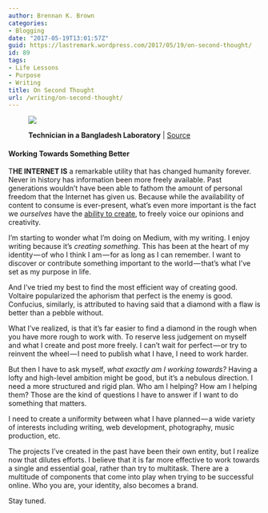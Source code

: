 ```yaml
---
author: Brennan K. Brown
categories:
- Blogging
date: "2017-05-19T13:01:57Z"
guid: https://lastremark.wordpress.com/2017/05/19/on-second-thought/
id: 89
tags:
- Life Lessons
- Purpose
- Writing
title: On Second Thought
url: /writing/on-second-thought/
---
```


<figure class="wp-caption">

<img data-width="3118" data-height="1921" src="https://cdn-images-1.medium.com/max/2560/1*EIr-FykPoWQCDky-BXYRlA.jpeg" /> <figcaption class="wp-caption-text"><b>Technician in a Bangladesh Laboratory</b> | <a href="https://pixnio.com/vintage-photography/history-photography-pictures/technician-in-a-bangladesh-laboratory-who-was-in-the-process-of-creating-smallpox-vaccine" target="_blank" rel="noopener noreferrer">Source</a></figcaption></figure>

#### Working Towards Something Better

<span>T</span><b>HE INTERNET IS</b> a remarkable utility that has changed humanity forever. Never in history has information been more freely available. Past generations wouldn’t have been able to fathom the amount of personal freedom that the Internet has given us. Because while the availability of content to consume is ever-present, what’s even more important is the fact we _ourselves_ have the <a href="https://medium.com/@brennanbrown/how-to-blog-379fb5eee26f%5C" target="_blank" rel="noopener noreferrer">ability to create</a>, to freely voice our opinions and creativity.

I’m starting to wonder what I’m doing on Medium, with my writing. I enjoy writing because it’s _creating something_. This has been at the heart of my identity — of who I think I am — for as long as I can remember. I want to discover or contribute something important to the world — that’s what I’ve set as my purpose in life.

<!--more-->

And I’ve tried my best to find the most efficient way of creating good. Voltaire popularized the aphorism that perfect is the enemy is good. Confucius, similarly, is attributed to having said that a diamond with a flaw is better than a pebble without.

What I’ve realized, is that it’s far easier to find a diamond in the rough when you have more rough to work with. To reserve less judgement on myself and what I create and post more freely. I can’t wait for perfect — or try to reinvent the wheel — I need to publish what I have, I need to work harder.

But then I have to ask myself, _what exactly am I working towards?_ Having a lofty and high-level ambition might be good, but it’s a nebulous direction. I need a more structured and rigid plan. Who am I helping? How am I helping them? Those are the kind of questions I have to answer if I want to do something that matters.

I need to create a uniformity between what I have planned — a wide variety of interests including writing, web development, photography, music production, etc.

The projects I’ve created in the past have been their own entity, but I realize now that dilutes efforts. I believe that it is far more effective to work towards a single and essential goal, rather than try to multitask. There are a multitude of components that come into play when trying to be successful online. Who you are, your identity, also becomes a brand.

Stay tuned.
